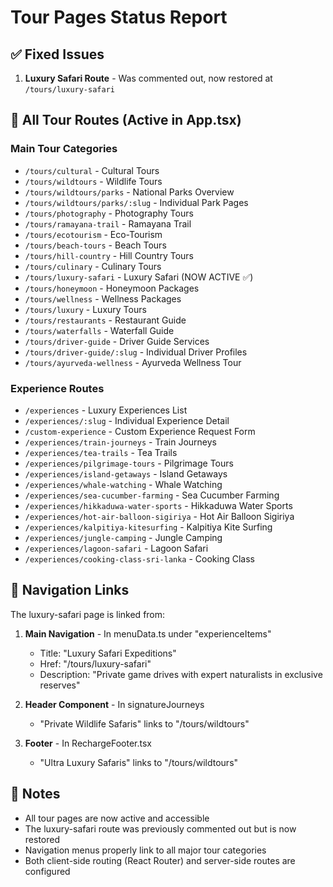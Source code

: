 # Tour Pages Status Report

## ✅ Fixed Issues
1. **Luxury Safari Route** - Was commented out, now restored at `/tours/luxury-safari`

## 📍 All Tour Routes (Active in App.tsx)

### Main Tour Categories
- `/tours/cultural` - Cultural Tours
- `/tours/wildtours` - Wildlife Tours
- `/tours/wildtours/parks` - National Parks Overview
- `/tours/wildtours/parks/:slug` - Individual Park Pages
- `/tours/photography` - Photography Tours
- `/tours/ramayana-trail` - Ramayana Trail
- `/tours/ecotourism` - Eco-Tourism
- `/tours/beach-tours` - Beach Tours
- `/tours/hill-country` - Hill Country Tours
- `/tours/culinary` - Culinary Tours
- `/tours/luxury-safari` - Luxury Safari (NOW ACTIVE ✅)
- `/tours/honeymoon` - Honeymoon Packages
- `/tours/wellness` - Wellness Packages
- `/tours/luxury` - Luxury Tours
- `/tours/restaurants` - Restaurant Guide
- `/tours/waterfalls` - Waterfall Guide
- `/tours/driver-guide` - Driver Guide Services
- `/tours/driver-guide/:slug` - Individual Driver Profiles
- `/tours/ayurveda-wellness` - Ayurveda Wellness Tour

### Experience Routes
- `/experiences` - Luxury Experiences List
- `/experiences/:slug` - Individual Experience Detail
- `/custom-experience` - Custom Experience Request Form
- `/experiences/train-journeys` - Train Journeys
- `/experiences/tea-trails` - Tea Trails
- `/experiences/pilgrimage-tours` - Pilgrimage Tours
- `/experiences/island-getaways` - Island Getaways
- `/experiences/whale-watching` - Whale Watching
- `/experiences/sea-cucumber-farming` - Sea Cucumber Farming
- `/experiences/hikkaduwa-water-sports` - Hikkaduwa Water Sports
- `/experiences/hot-air-balloon-sigiriya` - Hot Air Balloon Sigiriya
- `/experiences/kalpitiya-kitesurfing` - Kalpitiya Kite Surfing
- `/experiences/jungle-camping` - Jungle Camping
- `/experiences/lagoon-safari` - Lagoon Safari
- `/experiences/cooking-class-sri-lanka` - Cooking Class

## 🔗 Navigation Links
The luxury-safari page is linked from:
1. **Main Navigation** - In menuData.ts under "experienceItems"
   - Title: "Luxury Safari Expeditions"
   - Href: "/tours/luxury-safari"
   - Description: "Private game drives with expert naturalists in exclusive reserves"

2. **Header Component** - In signatureJourneys
   - "Private Wildlife Safaris" links to "/tours/wildtours"

3. **Footer** - In RechargeFooter.tsx
   - "Ultra Luxury Safaris" links to "/tours/wildtours"

## 📝 Notes
- All tour pages are now active and accessible
- The luxury-safari route was previously commented out but is now restored
- Navigation menus properly link to all major tour categories
- Both client-side routing (React Router) and server-side routes are configured
